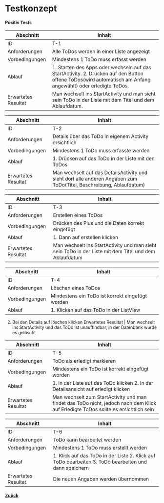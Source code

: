 # Testkonzept

#### Positiv Tests

Abschnitt            | Inhalt
---------------------|--------
ID                   | T-1
Anforderungen        | Alle ToDos werden in einer Liste angezeigt
Vorbedingungen       | Mindestens 1 ToDo muss erfasst werden
Ablauf               | 1.	Starten des Apps oder wechseln auf das StartActivity. 2.	Drücken auf den Button offene ToDos(wird automatisch am Anfang angewählt) oder erledigte ToDos.
Erwartetes Resultat  | Man wechselt ins StartActivity und man sieht sein ToDo in der Liste mit dem Titel und dem Ablaufdatum.


Abschnitt            | Inhalt
---------------------|--------
ID                   | T-2
Anforderungen        | Details über das ToDo in eigenem Activity ersichtlich
Vorbedingungen       | Mindestens 1 ToDo muss erfasste werden
Ablauf               | 1.	Drücken auf das ToDo in der Liste mit den ToDos
Erwartetes Resultat  | Man wechselt auf das DetailsActivity und sieht dort alle anderen Angaben zum ToDo(Titel, Beschreibung, Ablaufdatum)


Abschnitt            | Inhalt
---------------------|--------
ID                   | T-3
Anforderungen        | Erstellen eines ToDos
Vorbedingungen       | Drücken des Plus und die Daten korrekt eingefügt
Ablauf               | 1.	Dann auf erstellen klicken
Erwartetes Resultat  | Man wechselt ins StartActivity und man sieht sein ToDo in der Liste mit dem Titel und dem Ablaufdatum


Abschnitt            | Inhalt
---------------------|--------
ID                   | T-4
Anforderungen        | Löschen eines ToDos
Vorbedingungen       | Mindestens ein ToDo ist korrekt eingefügt worden
Ablauf               | 1.	Klicken auf das ToDo in der ListView
2.	Bei den Details auf löschen klicken
Erwartetes Resultat  | Man wechselt ins StartActivity und das ToDo ist unauffindbar, in der Datenbank wurde es gelöscht

Abschnitt            | Inhalt
---------------------|--------
ID                   | T-5
Anforderungen        | ToDo als erledigt markieren
Vorbedingungen       | Mindestens ein ToDo ist korrekt eingefügt worden
Ablauf               | 1.	In der Liste auf das ToDo klicken 2.	In der Detailsansicht auf erledigt klicken
Erwartetes Resultat  | Man wechselt zum StartActivity und man findet das ToDo nicht, jedoch nach dem Klick auf Erledigte ToDos sollte es ersichtlich sein

Abschnitt            | Inhalt
---------------------|--------
ID                   | T-6
Anforderungen        | ToDo kann bearbeitet werden
Vorbedingungen       | Mindestens 1 ToDo muss erstellt werden
Ablauf               | 1.	Klick auf das ToDo in der Liste 2.	Klick auf ToDo bearbeiten 3.	ToDo bearbeiten und dann speichern
Erwartetes Resultat  | Die neuen Angaben werden übernommen


  #### [Zuück](../README.md)
